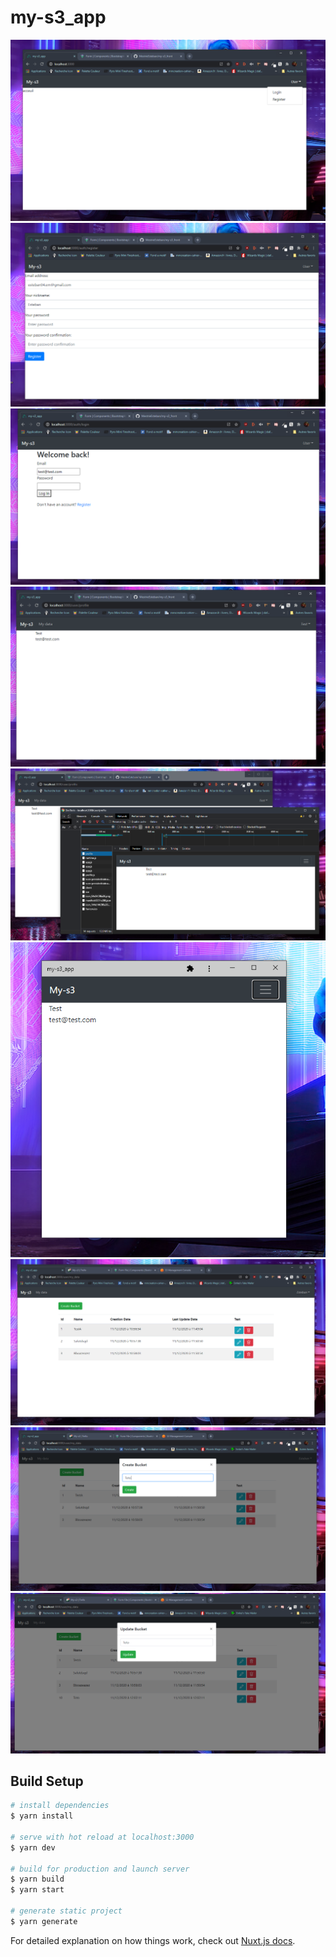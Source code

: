 # my-s3_app
![alt text](https://github.com/MestrieEsteban/my-s3_front/blob/master/gitImages/1.PNG?raw=true)
![alt text](https://github.com/MestrieEsteban/my-s3_front/blob/master/gitImages/2.PNG?raw=true)
![alt text](https://github.com/MestrieEsteban/my-s3_front/blob/master/gitImages/3.PNG?raw=true)
![alt text](https://github.com/MestrieEsteban/my-s3_front/blob/master/gitImages/4.PNG?raw=true)
![alt text](https://github.com/MestrieEsteban/my-s3_front/blob/master/gitImages/5.PNG?raw=true)
![alt text](https://github.com/MestrieEsteban/my-s3_front/blob/master/gitImages/6.PNG?raw=true)
![alt text](https://github.com/MestrieEsteban/my-s3_front/blob/master/gitImages/7.PNG?raw=true)
![alt text](https://github.com/MestrieEsteban/my-s3_front/blob/master/gitImages/8.PNG?raw=true)
![alt text](https://github.com/MestrieEsteban/my-s3_front/blob/master/gitImages/9.PNG?raw=true)





## Build Setup

```bash
# install dependencies
$ yarn install

# serve with hot reload at localhost:3000
$ yarn dev

# build for production and launch server
$ yarn build
$ yarn start

# generate static project
$ yarn generate
```

For detailed explanation on how things work, check out [Nuxt.js docs](https://nuxtjs.org).

